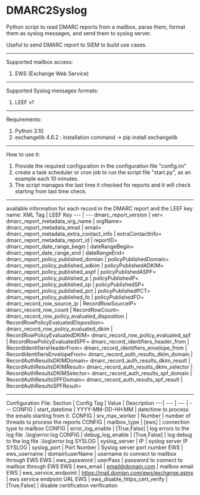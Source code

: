 # DMARC2Syslog
Python script to read DMARC reports from a mailbox, parse them, format them as syslog messages, and send them to syslog server. 

Useful to send DMARC report to SIEM to build use cases.

-------------------------------------------------------------------------------------------------------------------------------------------------
Supported mailbox access:
  1. EWS (Exchange Web Service)


-------------------------------------------------------------------------------------------------------------------------------------------------
Supported Syslog messages formats:
  1. LEEF v1


-------------------------------------------------------------------------------------------------------------------------------------------------
Requirements:
  1. Python 3.10
  2. exchangelib 4.6.2 : installation command -> pip install exchangelib 


-------------------------------------------------------------------------------------------------------------------------------------------------
How to use it:
  1. Provide the required configuration in the configuration file "config.ini" 
  2. create a task scheduler or cron job to run the script file "start.py", as an example each 10 minutes.
  3. The script manages the last time it checked for reports and it will check starting from last time check.


-------------------------------------------------------------------------------------------------------------------------------------------------
available information for each record in the DMARC report and the LEEF key name:
XML Tag | LEEF Key
--- | ---
dmarc_report_version | ver=
dmarc_report_metadata_org_name  | orgName=
dmarc_report_metadata_email  | email=
dmarc_report_metadata_extra_contact_info  | extraContactInfo=
dmarc_report_metadata_report_id  | reportID=
dmarc_report_date_range_begin  | dateRangeBegin=
dmarc_report_date_range_end  | dateRangeEnd=
dmarc_report_policy_published_domian  | policyPublishedDomain=
dmarc_report_policy_published_adkim  | policyPublishedADKIM=
dmarc_report_policy_published_aspf  | policyPublishedASPF=
dmarc_report_policy_published_p  | policyPublishedP=
dmarc_report_policy_published_sp  | policyPublishedSP=
dmarc_report_policy_published_pct  | policyPublishedPCT=
dmarc_report_policy_published_fo  | policyPublishedFO=
dmarc_record_row_source_ip  | RecordRowSourceIP=
dmarc_record_row_count  | RecordRowCount=
dmarc_record_row_policy_evaluated_disposition | RecordRowPolicyEvaluatedDisposition=
dmarc_record_row_policy_evaluated_dkim  | RecordRowPolicyEvaluatedDKIM=
dmarc_record_row_policy_evaluated_spf  | RecordRowPolicyEvaluatedSPF=
dmarc_record_identifiers_header_from  | RecordIdentifiersHeaderFrom=
dmarc_record_identifiers_envelope_from  | RecordIdentifiersEnvelopeFrom=
dmarc_record_auth_results_dkim_domain  | RecordAuthResultsDKIMDomain=
dmarc_record_auth_results_dkim_result  | RecordAuthResultsDKIMResult=
dmarc_record_auth_results_dkim_selector  | RecordAuthResultsDKIMSelector=
dmarc_record_auth_results_spf_domain  | RecordAuthResultsSPFDomain=
dmarc_record_auth_results_spf_result  | RecordAuthResultsSPFResult=


-------------------------------------------------------------------------------------------------------------------------------------------------
Configuration File:
Section | Config Tag | Value | Description
---| --- | --- | ---
CONFIG | start_datetime | YYYY-MM-DD-HH:MM | date/time to process the emails starting from it.
CONFIG | srv_max_worker | Number | number of threads to process the reports
CONFIG | mailbox_type | [ews] | connection type to mailbox 
CONFIG | error_log_enable | [True,False] | log errors to the log file .\log\error.log
CONFIG | debug_log_enable | [True,False] | log debug to the log file .\log\error.log
SYSLOG | syslog_server | IP | syslog server IP
SYSLOG | syslog_port | Port Number | Syslog server port number
EWS | ews_username | domain\userName | username to connect to mailbox through EWS
EWS | ews_password | userPass | password to connect to mailbox through EWS
EWS | ews_email | email@domain.com | mailbox email
EWS | ews_service_endpoint | https://mail.domian.com/ews/exchange.asmx | ews service endpoint URL
EWS | ews_disable_https_cert_verify | [True,False] | disable certification verification

